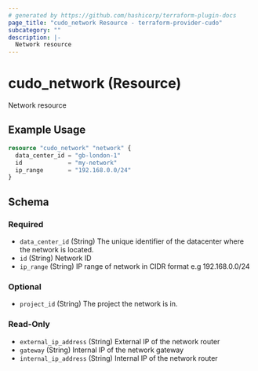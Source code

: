 ```yaml
---
# generated by https://github.com/hashicorp/terraform-plugin-docs
page_title: "cudo_network Resource - terraform-provider-cudo"
subcategory: ""
description: |-
  Network resource
---
```


# cudo_network (Resource)

Network resource

## Example Usage

```terraform
resource "cudo_network" "network" {
  data_center_id = "gb-london-1"
  id             = "my-network"
  ip_range       = "192.168.0.0/24"
}
```

<!-- schema generated by tfplugindocs -->
## Schema

### Required

- `data_center_id` (String) The unique identifier of the datacenter where the network is located.
- `id` (String) Network ID
- `ip_range` (String) IP range of network in CIDR format e.g 192.168.0.0/24

### Optional

- `project_id` (String) The project the network is in.

### Read-Only

- `external_ip_address` (String) External IP of the network router
- `gateway` (String) Internal IP of the network gateway
- `internal_ip_address` (String) Internal IP of the network router
